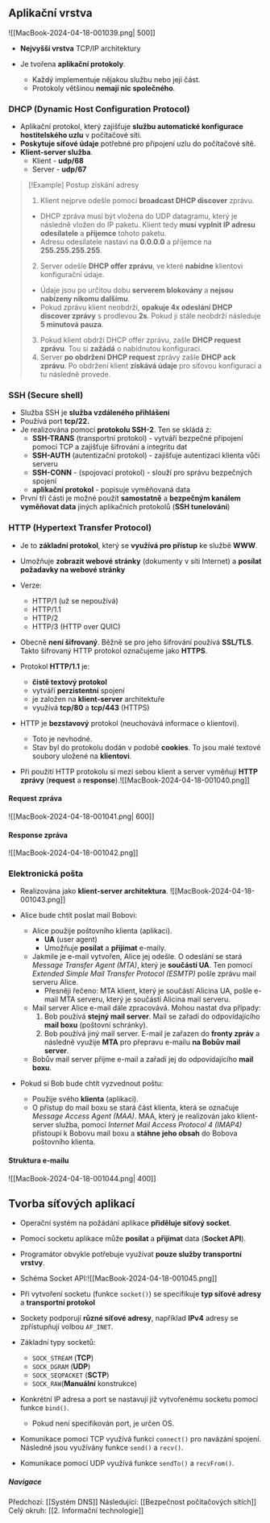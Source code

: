 ## Aplikační vrstva
![[MacBook-2024-04-18-001039.png| 500]]
- **Nejvyšší vrstva** TCP/IP architektury

- Je tvořena **aplikační protokoly**.
	- Každý implementuje nějakou službu nebo její část.
	- Protokoly většinou **nemají nic společného**.

### DHCP (Dynamic Host Configuration Protocol)
- Aplikační protokol, který zajišťuje **službu automatické konfigurace hostitelského uzlu** v počítačové síti.
- **Poskytuje síťové údaje** potřebné pro připojení uzlu do počítačové sítě.
- **Klient-server služba**. 
	- Klient - **udp/68**
	- Server - **udp/67**

>[!Example] Postup získání adresy
>1. Klient nejprve odešle pomocí **broadcast DHCP discover** zprávu.
>	- DHCP zpráva musí být vložena do UDP datagramu, který je následně vložen do IP paketu. Klient tedy **musí vyplnit IP adresu odesílatele** a **příjemce** tohoto paketu. 
>	- Adresu odesílatele nastaví na **0.0.0.0** a příjemce na **255.255.255.255**.
>2. Server odešle **DHCP offer zprávu**, ve které **nabídne** klientovi konfigurační údaje.
>	- Údaje jsou po určitou dobu **serverem blokovány** a **nejsou nabízeny nikomu dalšímu**.
>	- Pokud zprávu klient neobdrží, **opakuje 4x odeslání DHCP discover zprávy** s prodlevou **2s**. Pokud ji stále neobdrží následuje **5 minutová pauza**.
>3. Pokud klient obdrží DHCP offer zprávu, zašle **DHCP request zprávu**. Tou si **zažádá** o nabídnutou konfiguraci.
>4. Server **po obdržení DHCP request** zprávy zašle **DHCP ack zprávu**. Po obdržení klient **získává údaje** pro síťovou konfiguraci a tu následně provede.

### SSH (Secure shell)
- Služba SSH je **služba vzdáleného přihlášení**
- Používá port **tcp/22.**
- Je realizována pomocí **protokolu SSH-2**. Ten se skládá z:
	- **SSH-TRANS** (transportní protokol) - vytváří bezpečné připojení pomocí TCP a zajišťuje šifrování a integritu dat
	- **SSH-AUTH** (autentizační protokol) - zajišťuje autentizaci klienta vůči serveru
	- **SSH-CONN** - (spojovací protokol) - slouží pro správu bezpečných spojení
	- **aplikační protokol** - popisuje vyměňovaná data
- První tři části je možné použít **samostatně** a **bezpečným kanálem vyměňovat data** jiných aplikačních protokolů (**SSH tunelování**)

### HTTP (Hypertext Transfer Protocol)
- Je to **základní protokol**, který se **využívá pro přístup** ke službě **WWW**.
- Umožňuje **zobrazit webové stránky** (dokumenty v síti Internet) a **posílat požadavky na webové stránky**
- Verze:
	- HTTP/1 (už se nepoužívá)
	- HTTP/1.1
	- HTTP/2
	- HTTP/3 (HTTP over QUIC)

- Obecně **není šifrovaný**. Běžně se pro jeho šifrování používá **SSL/TLS**. Takto šifrovaný HTTP protokol označujeme jako **HTTPS**.

- Protokol **HTTP/1.1** je:
	- **čistě textový protokol** 
	- vytváří **perzistentní** spojení 
	- je založen na **klient-server** architektuře
	- využívá **tcp/80** a **tcp/443** (HTTPS)

- HTTP je **bezstavový** protokol (neuchovává informace o klientovi). 
	- Toto je nevhodné.
	- Stav byl do protokolu dodán v podobě **cookies**. To jsou malé textové soubory uložené na **klientovi**.

- Při použití HTTP protokolu si mezi sebou klient a server vyměňují **HTTP zprávy** (**request** a **response**).![[MacBook-2024-04-18-001040.png]]

#### Request zpráva
![[MacBook-2024-04-18-001041.png| 600]]

#### Response zpráva
![[MacBook-2024-04-18-001042.png]]

### Elektronická pošta
- Realizována jako **klient-server architektura**.
![[MacBook-2024-04-18-001043.png]]
- Alice bude chtít poslat mail Bobovi:
	- Alice použije poštovního klienta (aplikaci). 
		- **UA** (user agent)
		- Umožňuje **posílat** a **přijímat** e-maily.
	- Jakmile je e-mail vytvořen, Alice jej odešle. O odeslání se stará *Message Transfer Agent (MTA)*, který je **součástí UA**. Ten pomocí *Extended Simple Mail Transfer Protocol (ESMTP)* pošle zprávu mail serveru Alice.
		- Přesněji řečeno: MTA klient, který je součástí Alicina UA, pošle e-mail MTA serveru, který je součástí Alicina mail serveru.
	- Mail server Alice e-mail dále zpracovává. Mohou nastat dva případy:
		1. Bob používá **stejný mail server**. Mail se zařadí do odpovídajícího **mail boxu** (poštovní schránky).
		2. Bob používá jiný mail server. E-mail je zařazen do **fronty zpráv** a následně využije **MTA** pro přepravu e-mailu **na Bobův mail server**. 
	- Bobův mail server přijme e-mail a zařadí jej do odpovídajícího **mail boxu**.

- Pokud si Bob bude chtít vyzvednout poštu:
	- Použije svého **klienta** (aplikaci).
	- O přístup do mail boxu se stará část klienta, která se označuje *Message Access Agent (MAA)*. MAA, který je realizován jako klient-server služba, pomocí *Internet Mail Access Protocol 4 (IMAP4)* přistoupí k Bobovu mail boxu a **stáhne jeho obsah** do Bobova poštovního klienta.

#### Struktura e-mailu
![[MacBook-2024-04-18-001044.png| 400]]

## Tvorba síťových aplikací
- Operační systém na požádání aplikace **přiděluje síťový socket**. 
- Pomocí socketu aplikace může **posílat** a **přijímat** data (**Socket API**).
- Programátor obvykle potřebuje využívat **pouze služby transportní vrstvy**.

- Schéma Socket API:![[MacBook-2024-04-18-001045.png]]
- Při vytvoření socketu (funkce `socket()`) se specifikuje **typ síťové adresy** a **transportní protokol**
- Sockety podporují **různé síťové adresy**, například **IPv4** adresy se zpřístupňují volbou `AF_INET`.
- Základní typy socketů:
	- `SOCK_STREAM` (**TCP**)
	- `SOCK_DGRAM` (**UDP**)
	- `SOCK_SEQPACKET` (**SCTP**)
	- `SOCK_RAW`(**Manuální** konstrukce)

- Konkrétní IP adresa a port se nastavují již vytvořenému socketu pomocí funkce `bind()`. 
	- Pokud není specifikován port, je určen OS.
- Komunikace pomocí TCP využívá funkci `connect()` pro navázání spojení. Následně jsou využívány funkce `send()` a `recv()`.
- Komunikace pomocí UDP využívá funkce `sendTo()` a `recvFrom()`.
##### Navigace
Předchozí:  [[Systém DNS]]
Následující: [[Bezpečnost počítačových sítích]]
Celý okruh: [[2. Informační technologie]]